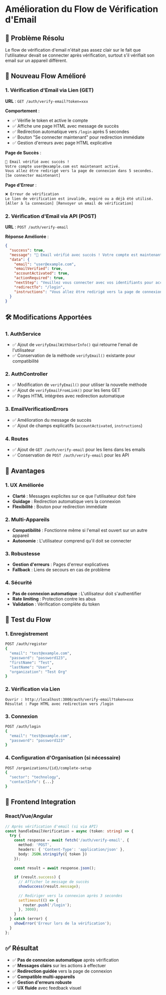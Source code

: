 # Amélioration du Flow de Vérification d'Email

## 🎯 Problème Résolu

Le flow de vérification d'email n'était pas assez clair sur le fait que l'utilisateur devait se connecter après vérification, surtout s'il vérifiait son email sur un appareil différent.

## 🔄 Nouveau Flow Amélioré

### 1. **Vérification d'Email via Lien (GET)**

**URL** : `GET /auth/verify-email?token=xxx`

**Comportement** :
- ✅ Vérifie le token et active le compte
- ✅ Affiche une page HTML avec message de succès
- ✅ Redirection automatique vers `/login` après 5 secondes
- ✅ Bouton "Se connecter maintenant" pour redirection immédiate
- ✅ Gestion d'erreurs avec page HTML explicative

**Page de Succès** :
```html
🎉 Email vérifié avec succès !
Votre compte user@example.com est maintenant activé.
Vous allez être redirigé vers la page de connexion dans 5 secondes.
[Se connecter maintenant]
```

**Page d'Erreur** :
```html
❌ Erreur de vérification
Le lien de vérification est invalide, expiré ou a déjà été utilisé.
[Aller à la connexion] [Renvoyer un email de vérification]
```

### 2. **Vérification d'Email via API (POST)**

**URL** : `POST /auth/verify-email`

**Réponse Améliorée** :
```json
{
  "success": true,
  "message": "🎉 Email vérifié avec succès ! Votre compte est maintenant activé.",
  "data": {
    "email": "user@example.com",
    "emailVerified": true,
    "accountActivated": true,
    "actionRequired": true,
    "nextStep": "Veuillez vous connecter avec vos identifiants pour accéder à votre compte",
    "redirectTo": "/login",
    "instructions": "Vous allez être redirigé vers la page de connexion. Si ce n'est pas le cas, cliquez sur le lien de connexion."
  }
}
```

## 🛠️ Modifications Apportées

### 1. **AuthService**

- ✅ Ajout de `verifyEmailWithUserInfo()` qui retourne l'email de l'utilisateur
- ✅ Conservation de la méthode `verifyEmail()` existante pour compatibilité

### 2. **AuthController**

- ✅ Modification de `verifyEmail()` pour utiliser la nouvelle méthode
- ✅ Ajout de `verifyEmailFromLink()` pour les liens GET
- ✅ Pages HTML intégrées avec redirection automatique

### 3. **EmailVerificationErrors**

- ✅ Amélioration du message de succès
- ✅ Ajout de champs explicatifs (`accountActivated`, `instructions`)

### 4. **Routes**

- ✅ Ajout de `GET /auth/verify-email` pour les liens dans les emails
- ✅ Conservation de `POST /auth/verify-email` pour les API

## 🚀 Avantages

### 1. **UX Améliorée**
- **Clarté** : Messages explicites sur ce que l'utilisateur doit faire
- **Guidage** : Redirection automatique vers la connexion
- **Flexibilité** : Bouton pour redirection immédiate

### 2. **Multi-Appareils**
- **Compatibilité** : Fonctionne même si l'email est ouvert sur un autre appareil
- **Autonomie** : L'utilisateur comprend qu'il doit se connecter

### 3. **Robustesse**
- **Gestion d'erreurs** : Pages d'erreur explicatives
- **Fallback** : Liens de secours en cas de problème

### 4. **Sécurité**
- **Pas de connexion automatique** : L'utilisateur doit s'authentifier
- **Rate limiting** : Protection contre les abus
- **Validation** : Vérification complète du token

## 🧪 Test du Flow

### 1. **Enregistrement**
```bash
POST /auth/register
{
  "email": "test@example.com",
  "password": "password123",
  "firstName": "Test",
  "lastName": "User",
  "organization": "Test Org"
}
```

### 2. **Vérification via Lien**
```
Ouvrir : http://localhost:3000/auth/verify-email?token=xxx
Résultat : Page HTML avec redirection vers /login
```

### 3. **Connexion**
```bash
POST /auth/login
{
  "email": "test@example.com",
  "password": "password123"
}
```

### 4. **Configuration d'Organisation (si nécessaire)**
```bash
POST /organizations/{id}/complete-setup
{
  "sector": "technology",
  "contactInfo": {...}
}
```

## 📱 Frontend Integration

### React/Vue/Angular
```typescript
// Après vérification d'email (si via API)
const handleEmailVerification = async (token: string) => {
  try {
    const response = await fetch('/auth/verify-email', {
      method: 'POST',
      headers: { 'Content-Type': 'application/json' },
      body: JSON.stringify({ token })
    });
    
    const result = await response.json();
    
    if (result.success) {
      // Afficher le message de succès
      showSuccess(result.message);
      
      // Rediriger vers la connexion après 3 secondes
      setTimeout(() => {
        router.push('/login');
      }, 3000);
    }
  } catch (error) {
    showError('Erreur lors de la vérification');
  }
};
```

## ✅ Résultat

- ✅ **Pas de connexion automatique** après vérification
- ✅ **Messages clairs** sur les actions à effectuer
- ✅ **Redirection guidée** vers la page de connexion
- ✅ **Compatible multi-appareils**
- ✅ **Gestion d'erreurs robuste**
- ✅ **UX fluide** avec feedback visuel